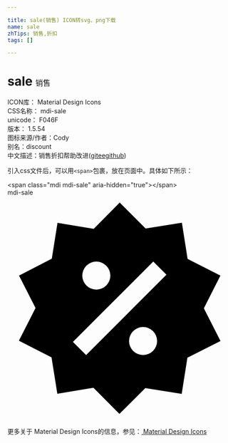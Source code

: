 ```yaml
---

title: sale(销售) ICON转svg、png下载
name: sale
zhTips: 销售,折扣
tags: []

---
```


# sale  <small style="font-size: 60%;font-weight: 100">销售</small>


<div class="detail-page">
<p>
<span>
ICON库：
<span class="badge-secondary badge">Material Design Icons</span> 
</span>
<br/>
<span>
CSS名称：
<span class="badge-secondary badge">mdi-sale</span> 
</span>
<br/>
<span>
unicode：
<span class="badge-secondary badge">F046F</span> 
<copy-btn content='F046F' btn-title=""></copy-btn>
<copy-btn :content='String.fromCodePoint(parseInt("F046F", 16))' btn-title="复制U"></copy-btn>
</span>
<br/>
<span>
版本：
<span class="badge-secondary badge">1.5.54</span> 
</span>
<br/>
<span>图标来源/作者：<span class="badge-light badge">Cody</span></span> 
<br/>
<span>别名：<span class="badge-light badge">discount</span></span><br/><span class="zh-detail">中文描述：<span class="badge-primary badge">销售</span><span class="badge-primary badge">折扣</span><span class="help-link"><span>帮助改进</span>(<a href="https://gitee.com/liuwave/icon-helper/edit/master/json/material/sale.json" target="_blank" rel="noopener noreferrer">gitee</a><a href="https://github.com/liuwave/icon-helper/edit/master/json/material/sale.json" target="_blank" rel="noopener noreferrer">github</a></span>)</span><br/>
</p>
</div>
<div class="alert alert-dark">
  <i class="mdi mdi-sale mdi-48px"></i>
  <i class="mdi mdi-sale mdi-36px"></i>
  <i class="mdi mdi-sale mdi-24px"></i>
  <i class="mdi mdi-sale mdi-18px"></i>
</div>
<div>
  <p>引入css文件后，可以用<code>&lt;span&gt;</code>包裹，放在页面中。具体如下所示：    
  </p>
  <div class="alert alert-primary" style="font-size: 14px">
    &lt;span class="mdi mdi-sale" aria-hidden="true"&gt;&lt;/span&gt;
    <copy-btn content='<span class="mdi mdi-sale" aria-hidden="true"></span>'></copy-btn>
  </div>
  <div class="alert alert-secondary">
    <i class="mdi mdi-sale"
    style="font-size: 24px"
    aria-hidden="true"></i> mdi-sale
    <copy-btn content="mdi-sale" btn-title="复制图标名称"></copy-btn>
  </div>
</div>
<div id="svg" class="svg-wrap">
<svg xmlns="http://www.w3.org/2000/svg" viewBox="0 0 24 24"><path d="M18.65,2.85L19.26,6.71L22.77,8.5L21,12L22.78,15.5L19.24,17.29L18.63,21.15L14.74,20.54L11.97,23.3L9.19,20.5L5.33,21.14L4.71,17.25L1.22,15.47L3,11.97L1.23,8.5L4.74,6.69L5.35,2.86L9.22,3.5L12,0.69L14.77,3.46L18.65,2.85M9.5,7A1.5,1.5 0 0,0 8,8.5A1.5,1.5 0 0,0 9.5,10A1.5,1.5 0 0,0 11,8.5A1.5,1.5 0 0,0 9.5,7M14.5,14A1.5,1.5 0 0,0 13,15.5A1.5,1.5 0 0,0 14.5,17A1.5,1.5 0 0,0 16,15.5A1.5,1.5 0 0,0 14.5,14M8.41,17L17,8.41L15.59,7L7,15.59L8.41,17Z" /></svg>
</div>
<detail full-name='mdi-sale'></detail>
    
<div><p>更多关于 Material Design Icons的信息，参见：<a target="_blank" href="https://iconhelper.cn/material.html"> Material Design Icons</a>
</p></div>
